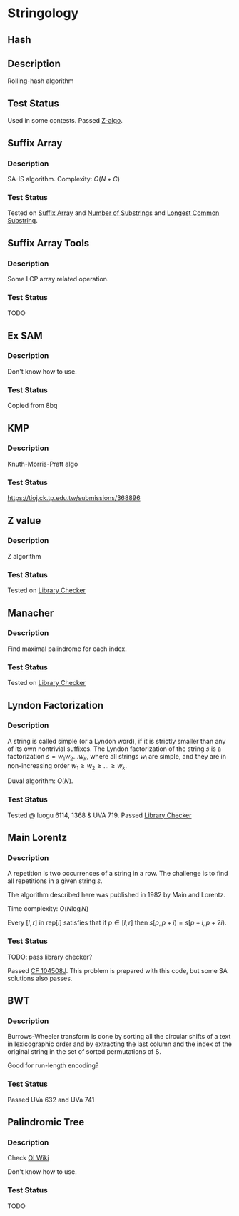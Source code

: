 # Stringology

## Hash
## Description

Rolling-hash algorithm

## Test Status
Used in some contests.
Passed [Z-algo](https://judge.yosupo.jp/submission/187168).


## Suffix Array
### Description
SA-IS algorithm.
Complexity: $O(N + C)$
### Test Status
Tested on [Suffix Array](https://judge.yosupo.jp/submission/183057) and [Number of Substrings](https://judge.yosupo.jp/submission/183056) and [Longest Common Substring](https://judge.yosupo.jp/submission/190266).

## Suffix Array Tools
### Description
Some LCP array related operation.
### Test Status
TODO

## Ex SAM
### Description

Don't know how to use.

### Test Status

Copied from 8bq

## KMP
### Description
Knuth-Morris-Pratt algo
### Test Status
https://tioj.ck.tp.edu.tw/submissions/368896

## Z value
### Description

Z algorithm

### Test Status

Tested on [Library Checker](https://judge.yosupo.jp/submission/166036)

## Manacher
### Description

Find maximal palindrome for each index.

### Test Status

Tested on [Library Checker](https://judge.yosupo.jp/submission/166048)


## Lyndon Factorization
### Description

A string is called simple (or a Lyndon word), if it is strictly smaller than any of its own nontrivial suffixes.
The Lyndon factorization of the string $s$ is a factorization $s = w_1 w_2 \dots w_k$, where all strings $w_i$ are simple, and they are in non-increasing order $w_1 \ge w_2 \ge \dots \ge w_k$.

Duval algorithm: $O(N)$.

### Test Status

Tested @ luogu 6114, 1368 & UVA 719.
Passed [Library Checker](https://judge.yosupo.jp/submission/166342)

## Main Lorentz
### Description

A repetition is two occurrences of a string in a row.
The challenge is to find all repetitions in a given string $s$.

The algorithm described here was published in 1982 by Main and Lorentz.

Time complexity: $O(N \log N)$

Every $[l, r]$ in $\text{rep}[i]$ satisfies that if $p \in [l, r]$ then $s[p,p+i) = s[p+i,p+2i)$.

### Test Status

TODO: pass library checker?

Passed [CF 104508J](https://codeforces.com/gym/104508/submission/228069417).
This problem is prepared with this code, but some SA solutions also passes.


## BWT
### Description
Burrows-Wheeler transform is done by sorting all the circular shifts of a text in lexicographic order and by extracting the last column and the index of the original string in the set of sorted permutations of S.

Good for run-length encoding?

### Test Status

Passed UVa 632 and UVa 741

## Palindromic Tree
### Description

Check [OI Wiki](https://oi-wiki.org/string/pam/)

Don't know how to use.

### Test Status

TODO
